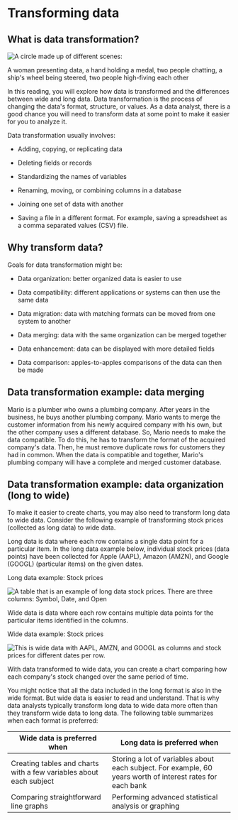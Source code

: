 Transforming data
=================

What is data transformation?
----------------------------

![A circle made up of different scenes: ](https://d3c33hcgiwev3.cloudfront.net/imageAssetProxy.v1/jtwtFPydRZWcLRT8ndWVjA_977547953ee4493fb24a750ac653c0e5_Screen-Shot-2021-03-04-at-9.01.41-PM.png?expiry=1641945600000&hmac=vYKnyBeZyVgOA9bx24VZoxGvBQqQd3D2GcOHshBhZw0)

A woman presenting data, a hand holding a medal, two people chatting, a ship's wheel being steered, two people high-fiving each other

In this reading, you will explore how data is transformed and the differences between wide and long data. Data transformation is the process of changing the data's format, structure, or values. As a data analyst, there is a good chance you will need to transform data at some point to make it easier for you to analyze it. 

Data transformation usually involves:

-   Adding, copying, or replicating data 

-   Deleting fields or records 

-   Standardizing the names of variables

-   Renaming, moving, or combining columns in a database

-   Joining one set of data with another

-   Saving a file in a different format. For example, saving a spreadsheet as a comma separated values (CSV) file.

Why transform data?
-------------------

Goals for data transformation might be: 

-   Data organization: better organized data is easier to use

-   Data compatibility: different applications or systems can then use the same data

-   Data migration: data with matching formats can be moved from one system to another

-   Data merging: data with the same organization can be merged together

-   Data enhancement: data can be displayed with more detailed fields 

-   Data comparison: apples-to-apples comparisons of the data can then be made 

Data transformation example: data merging
-----------------------------------------

Mario is a plumber who owns a plumbing company. After years in the business, he buys another plumbing company. Mario wants to merge the customer information from his newly acquired company with his own, but the other company uses a different database. So, Mario needs to make the data compatible. To do this, he has to transform the format of the acquired company's data. Then, he must remove duplicate rows for customers they had in common. When the data is compatible and together, Mario's plumbing company will have a complete and merged customer database.

Data transformation example: data organization (long to wide)
-------------------------------------------------------------

To make it easier to create charts, you may also need to transform long data to wide data. Consider the following example of transforming stock prices (collected as long data) to wide data.

Long data is data where each row contains a single data point for a particular item. In the long data example below, individual stock prices (data points) have been collected for Apple (AAPL), Amazon (AMZN), and Google (GOOGL) (particular items) on the given dates.

Long data example: Stock prices

![A table that is an example of long data stock prices. There are three columns: Symbol, Date, and Open](https://d3c33hcgiwev3.cloudfront.net/imageAssetProxy.v1/dq8jjvDiQgmvI47w4hIJsA_ffb38f9200364ce7862d8848c8147a19_Screen-Shot-2020-11-24-at-5.42.01-PM.png?expiry=1641945600000&hmac=HECDIjcuQiM2ESO274zEc45Yx3dUtCbvN-HDDNRCZSg)

Wide data is data where each row contains multiple data points for the particular items identified in the columns. 

Wide data example: Stock prices

![This is wide data with AAPL, AMZN, and GOOGL as columns and stock prices for different dates per row.](https://d3c33hcgiwev3.cloudfront.net/imageAssetProxy.v1/5IiB_OOFR_eIgfzjhVf3VA_5066f31f0192481980d15830caf61b8e_Screen-Shot-2021-03-17-at-3.00.51-PM.png?expiry=1641945600000&hmac=uDuGjJClYRZGNN1GkidG9EiybYjsr6WX-mmwShlmlHs)

With data transformed to wide data, you can create a chart comparing how each company's stock changed over the same period of time.

You might notice that all the data included in the long format is also in the wide format. But wide data is easier to read and understand. That is why data analysts typically transform long data to wide data more often than they transform wide data to long data. The following table summarizes when each format is preferred:

| Wide data is preferred when                                        | Long data is preferred when                                                                                |
| ------------------------------------------------------------------ | ---------------------------------------------------------------------------------------------------------- |
| Creating tables and charts with a few variables about each subject | Storing a lot of variables about each subject. For example, 60 years worth of interest rates for each bank |
| Comparing straightforward line graphs                              | Performing advanced statistical analysis or graphing                                                       |
